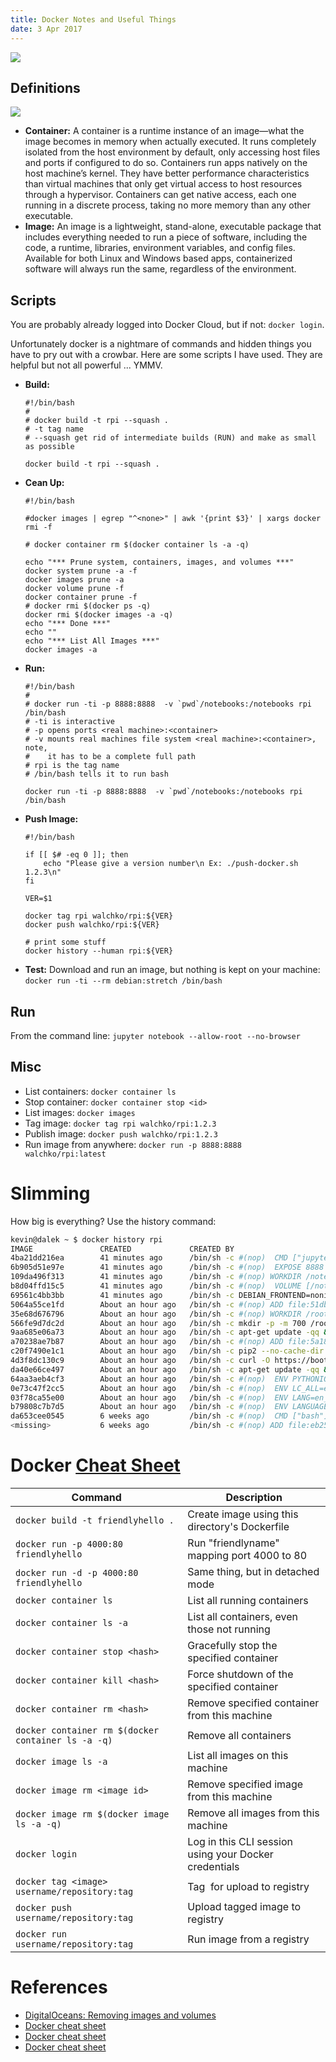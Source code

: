 ```yaml
---
title: Docker Notes and Useful Things
date: 3 Apr 2017
---
```


![](pics/container.png)

## Definitions

![](pics/docker.png)

- **Container:** A container is a runtime instance of an image—what the image
becomes in memory when actually executed. It runs completely isolated from the
host environment by default, only accessing host files and ports if configured
to do so. Containers run apps natively on the host machine’s kernel. They have
better performance characteristics than virtual machines that only get virtual
access to host resources through a hypervisor. Containers can get native access,
each one running in a discrete process, taking no more memory than any other
executable.
- **Image:** An image is a lightweight, stand-alone, executable package that
includes everything needed to run a piece of software, including the code, a
runtime, libraries, environment variables, and config files. Available for both
Linux and Windows based apps, containerized software will always run the same,
regardless of the environment.

## Scripts

You are probably already logged into Docker Cloud, but if not: `docker login`.

Unfortunately docker is a nightmare of commands and hidden things you have to
pry out with a crowbar. Here are some scripts I have used. They are helpful
but not all powerful ... YMMV.

- **Build:**
    ```
    #!/bin/bash
    #
    # docker build -t rpi --squash .
    # -t tag name
    # --squash get rid of intermediate builds (RUN) and make as small as possible

    docker build -t rpi --squash .
    ```
- **Cean Up:**
    ```
    #!/bin/bash

    #docker images | egrep "^<none>" | awk '{print $3}' | xargs docker rmi -f

    # docker container rm $(docker container ls -a -q)

    echo "*** Prune system, containers, images, and volumes ***"
    docker system prune -a -f
    docker images prune -a
    docker volume prune -f
    docker container prune -f
    # docker rmi $(docker ps -q)
    docker rmi $(docker images -a -q)
    echo "*** Done ***"
    echo ""
    echo "*** List All Images ***"
    docker images -a
    ```
- **Run:**
    ```
    #!/bin/bash
    #
    # docker run -ti -p 8888:8888  -v `pwd`/notebooks:/notebooks rpi /bin/bash
    # -ti is interactive
    # -p opens ports <real machine>:<container>
    # -v mounts real machines file system <real machine>:<container>, note,
    #    it has to be a complete full path
    # rpi is the tag name
    # /bin/bash tells it to run bash

    docker run -ti -p 8888:8888  -v `pwd`/notebooks:/notebooks rpi /bin/bash
    ```
- **Push Image:**
    ```
    #!/bin/bash

    if [[ $# -eq 0 ]]; then
        echo "Please give a version number\n Ex: ./push-docker.sh 1.2.3\n"
    fi

    VER=$1

    docker tag rpi walchko/rpi:${VER}
    docker push walchko/rpi:${VER}

    # print some stuff
    docker history --human rpi:${VER}
    ```
- **Test:** Download and run an image, but nothing is kept on
your machine: `docker run -ti --rm debian:stretch /bin/bash`

## Run

From the command line: `jupyter notebook --allow-root --no-browser`

## Misc

- List containers: `docker container ls`
- Stop container: `docker container stop <id>`
- List images: `docker images`
- Tag image: `docker tag rpi walchko/rpi:1.2.3`
- Publish image: `docker push walchko/rpi:1.2.3`
- Run image from anywhere: `docker run -p 8888:8888 walchko/rpi:latest`

# Slimming

How big is everything? Use the history command:

```bash
kevin@dalek ~ $ docker history rpi
IMAGE               CREATED             CREATED BY                                      SIZE                COMMENT
4ba21dd216ea        41 minutes ago      /bin/sh -c #(nop)  CMD ["jupyter" "notebook"…   0B                  
6b905d51e97e        41 minutes ago      /bin/sh -c #(nop)  EXPOSE 8888                  0B                  
109da496f313        41 minutes ago      /bin/sh -c #(nop) WORKDIR /notebooks            0B                  
b8d04ffd15c5        41 minutes ago      /bin/sh -c #(nop)  VOLUME [/notebooks]          0B                  
69561c4bb3bb        41 minutes ago      /bin/sh -c DEBIAN_FRONTEND=noninteractive ./…   5.4GB               
5064a55ce1fd        About an hour ago   /bin/sh -c #(nop) ADD file:51db87644bb0b2df8…   3.44kB              
35e68d676796        About an hour ago   /bin/sh -c #(nop) WORKDIR /root/tmp             0B                  
566fe9d7dc2d        About an hour ago   /bin/sh -c mkdir -p -m 700 /root/.jupyter/ &…   23B                 
9aa685e06a73        About an hour ago   /bin/sh -c apt-get update -qq &&     DEBIAN_…   0B                  
a70238ae7b87        About an hour ago   /bin/sh -c #(nop) ADD file:5a181f9c9bb1c6a5e…   1.77kB              
c20f7490e1c1        About an hour ago   /bin/sh -c pip2 --no-cache-dir install jupyt…   379MB               
4d3f8dc130c9        About an hour ago   /bin/sh -c curl -O https://bootstrap.pypa.io…   46MB                
da40e66ce497        About an hour ago   /bin/sh -c apt-get update -qq &&     DEBIAN_…   829MB               
64aa3aeb4cf3        About an hour ago   /bin/sh -c #(nop)  ENV PYTHONIOENCODING=UTF-8   0B                  
0e73c47f2cc5        About an hour ago   /bin/sh -c #(nop)  ENV LC_ALL=en_US.UTF-8       0B                  
03f78ca55e00        About an hour ago   /bin/sh -c #(nop)  ENV LANG=en_US.UTF-8         0B                  
b79808c7b7d5        About an hour ago   /bin/sh -c #(nop)  ENV LANGUAGE=en_US.UTF-8     0B                  
da653cee0545        6 weeks ago         /bin/sh -c #(nop)  CMD ["bash"]                 0B                  
<missing>           6 weeks ago         /bin/sh -c #(nop) ADD file:eb2519421c9794ccc…   100MB
```

# Docker [Cheat Sheet](https://docs.docker.com/get-started/part2/#recap-and-cheat-sheet-optional)

Command                                            | Description
---------------------------------------------------|-----------------------------------------------
`docker build -t friendlyhello .`                  | Create image using this directory's Dockerfile
`docker run -p 4000:80 friendlyhello`              | Run "friendlyname" mapping port 4000 to 80
`docker run -d -p 4000:80 friendlyhello`           | Same thing, but in detached mode
`docker container ls `                             | List all running containers
`docker container ls -a `                          | List all containers, even those not running
`docker container stop <hash>`                     | Gracefully stop the specified container
`docker container kill <hash>`                     | Force shutdown of the specified container
`docker container rm <hash>`                       | Remove specified container from this machine
`docker container rm $(docker container ls -a -q)` | Remove all containers
`docker image ls -a`                               | List all images on this machine
`docker image rm <image id>`                       | Remove specified image from this machine
`docker image rm $(docker image ls -a -q)`         | Remove all images from this machine
`docker login`                                     | Log in this CLI session using your Docker credentials
`docker tag <image> username/repository:tag`       | Tag <image> for upload to registry
`docker push username/repository:tag`              | Upload tagged image to registry
`docker run username/repository:tag`               | Run image from a registry

# References

- [DigitalOceans: Removing images and volumes](https://www.digitalocean.com/community/tutorials/how-to-remove-docker-images-containers-and-volumes)
- [Docker cheat sheet](static/docker-cs-1.pdf)
- [Docker cheat sheet](static/docker-cs-2.pdf)
- [Docker cheat sheet](static/docker-cs-3.pdf)

